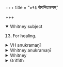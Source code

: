 +++
title = "०१३ रोगनिवारणम्"

+++
<details open><summary>Whitney subject</summary>

13. For healing.
</details>


<details><summary>VH anukramaṇī</summary>

रोगनिवारणम्  
१-७ शंतातिः। चन्द्रमाः, विश्वे देवाः, १ देवाः, २-३ वातः, ४ मरुतः, ६-७ हस्तः। अनुष्टुप्।
</details>

<details><summary>Whitney anukramaṇī</summary>

[śaṁtāti.—cāndramasam uta vāiśvadevam. ānuṣṭubham.]
</details>



<details><summary>Whitney</summary>

### Comment
Found in Pāipp. v. (in the verse-order 1, 5, 2-4, 6, 7). Vss. 1-5, 7 are in RV. x. 137, and vs. 6 occurs elsewhere in RV. x. Only vss. 1-3 have representatives in Yajur-Veda texts. The hymn is called śaṁtātīya in Kāuś. (9. 4), in the list of the laghuśānti gaṇa hymns; and our comm. to i. 4 counts it also to the bṛhachānti gaṇa (reading in Kāuś. 9. 1 uta devās for the tad eva of the edited text), but he makes no mention of it here; he further declares it to belong among the aṅholin̄gās (for which see Kāuś. 32. 27, note); the schol., on the other hand, put it in the āyuṣyagaṇa (54. 11, note). It is used (58. 3, 11) in the ceremonies for long life that follow the initiation of a Vedic student. In Vāit. (38. 1) it appears, with ii. 33 and iii. 11 etc., in a healing ceremony for a sacrificer ⌊see comm.⌋ who falls ill.


### Translations
Translated: by the RV. translators; and Aufrecht, ZDMG. xxiv. 203; Griffith, i. 147; Weber, xviii. 48.—See Lanman's Reader, p. 390.
</details>

<details><summary>Griffith</summary>

A charm to restore a sick man to health
</details>
